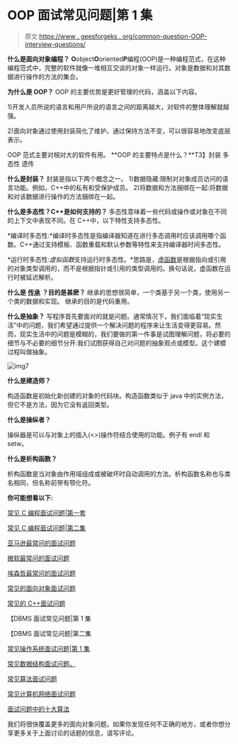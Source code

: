# OOP 面试常见问题|第 1 集

> 原文:[https://www . geesforgeks . org/common-question-OOP-interview-questions/](https://www.geeksforgeeks.org/commonly-asked-oop-interview-questions/)

**什么是面向对象编程？**
**O**object**O**oriented**P**编程(OOP)是一种编程范式，在这种编程范式中，完整的软件就像一堆相互交谈的对象一样运行。对象是数据和对其数据进行操作的方法的集合。

**为什么是 OOP？**
OOP 的主要优势是更好管理的代码，涵盖以下内容。

1)开发人员所说的语言和用户所说的语言之间的距离越大，对软件的整体理解就越强。

2)面向对象通过使用封装简化了维护。通过保持方法不变，可以很容易地改变底层表示。

OOP 范式主要对相对大的软件有用。
**OOP 的主要特点是什么？**T3】封装
多态性
遗传

**什么是封装？**
封装是指以下两个概念之一。
1)数据隐藏:限制对对象成员访问的语言功能。例如，C++中的私有和受保护成员。
2)将数据和方法捆绑在一起:将数据和对该数据进行操作的方法捆绑在一起。

**什么是多态性？C++是如何支持的？**
多态性意味着一些代码或操作或对象在不同的上下文中表现不同。在 C++中，以下特性支持多态性。

*编译时多态性:*编译时多态性是指编译器知道在进行多态调用时应该调用哪个函数。C++通过支持模板、函数重载和默认参数等特性来支持编译器时间多态性。

*运行时多态性:*虚拟函数*支持运行时多态性。*思路是，[虚函数](http://en.wikipedia.org/wiki/Virtual_function)是根据指向或引用的对象类型调用的，而不是根据指针或引用的类型调用的。换句话说，虚函数在运行时被延迟解析。

**什么是** [**传承**](http://en.wikipedia.org/wiki/Inheritance_%28object-oriented_programming%29) **？目的是甚麽？**
继承的思想很简单，一个类基于另一个类，使用另一个类的数据和实现。
继承的目的是代码重用。

**什么是抽象？**
写程序首先要面对的就是问题。通常情况下，我们面临着“现实生活”中的问题，我们希望通过提供一个解决问题的程序来让生活变得更容易。然而，现实生活中的问题是模糊的，我们要做的第一件事是试图理解问题，将必要的细节与不必要的细节分开:我们试图获得自己对问题的抽象观点或模型。这个建模过程叫做抽象。

![img7](img/ffb65d282f9ca0d836ae81b3ec40723e.png)

**什么是建造师？**

构造函数是初始化新创建的对象的代码块。构造函数类似于 java 中的实例方法，但它不是方法，因为它没有返回类型。

**什么是操纵者？**

操纵器是可以与对象上的插入(<>)操作符结合使用的功能。例子有 endl 和 setw。

**什么是析构函数？**

析构函数是当对象由作用域组成或被破坏时自动调用的方法。析构函数名称也与类名相同，但名称前带有颚化符。

**你可能想看以下:**

[常见 C 编程面试问题|第一套](https://www.geeksforgeeks.org/commonly-asked-c-programming-interview-questions-set-1/)

[常见 C 编程面试问题|第二集](https://www.geeksforgeeks.org/commonly-asked-c-programming-interview-questions-set-2/)

[亚马逊最常问的面试问题](https://www.geeksforgeeks.org/amazon-interview-questions/)

[微软最常问的面试问题](https://www.geeksforgeeks.org/microsofts-asked-interview-questions/)

[埃森哲最常问的面试问题](https://www.geeksforgeeks.org/accentures-most-asked-technical-interview-questions/)

[常见的面向对象面试问题](https://www.geeksforgeeks.org/commonly-asked-oop-interview-questions/)

[常见的 C++面试问题](https://www.geeksforgeeks.org/commonly-asked-c-interview-questions-set-1/)

【DBMS 面试常见问题|第 1 集

【DBMS 面试常见问题|第二集

[常见操作系统面试问题|第 1 集](https://www.geeksforgeeks.org/commonly-asked-operating-systems-interview-questions-set-1/)

[常见数据结构面试问题。](https://www.geeksforgeeks.org/commonly-asked-data-structure-interview-questions-set-1/)

[常见算法面试问题](https://www.geeksforgeeks.org/commonly-asked-algorithm-interview-questions-set-1/)

[常见计算机网络面试问题](https://www.geeksforgeeks.org/commonly-asked-computer-networks-interview-questions-set-1/)

[面试问题中的十大算法](https://www.geeksforgeeks.org/top-10-algorithms-in-interview-questions/)

我们将很快覆盖更多的面向对象问题。如果你发现任何不正确的地方，或者你想分享更多关于上面讨论的话题的信息，请写评论。
